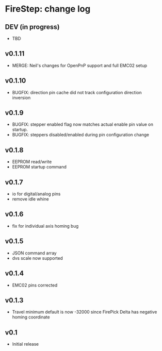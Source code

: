 FireStep: change log
====================

DEV (in progress)
----
* TBD

v0.1.11
------
* MERGE: Neil's changes for OpenPnP support and full EMC02 setup

v0.1.10
------
* BUGFIX: direction pin cache did not track configuration direction inversion

v0.1.9
------
* BUGFIX: stepper enabled flag now matches actual enable pin value on startup.
* BUGFIX: steppers disabled/enabled during pin configuration change

v0.1.8
------
* EEPROM read/write
* EEPROM startup command

v0.1.7
------
* io for digital/analog pins
* remove idle whine

v0.1.6
------
* fix for individual axis homing bug 

v0.1.5
------
* JSON command array
* dvs scale now supported

v0.1.4
------
* EMC02 pins corrected

v0.1.3
------
* Travel minimum default is now -32000 since FirePick Delta has negative homing coordinate

v0.1
------
* Initial release

